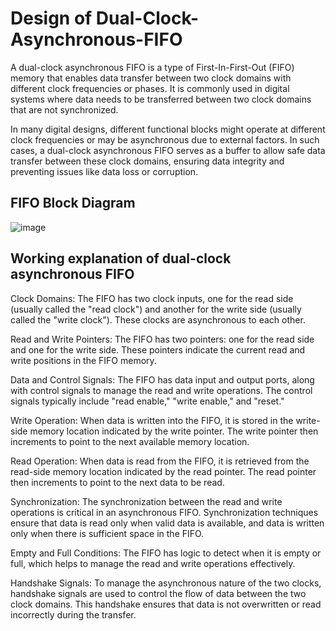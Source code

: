 # Design of Dual-Clock-Asynchronous-FIFO



A dual-clock asynchronous FIFO is a type of First-In-First-Out (FIFO) memory that enables data transfer between two clock domains with different clock frequencies or phases. It is commonly used in digital systems where data needs to be transferred between two clock domains that are not synchronized.

In many digital designs, different functional blocks might operate at different clock frequencies or may be asynchronous due to external factors. In such cases, a dual-clock asynchronous FIFO serves as a buffer to allow safe data transfer between these clock domains, ensuring data integrity and preventing issues like data loss or corruption.

## FIFO Block Diagram
![image](https://github.com/vendraDp/Dual-Clock-Asynchronous-FIFO/assets/107578770/c363cb22-7471-4ffd-91e3-82b704a5c44d)


## Working explanation of dual-clock asynchronous FIFO 

Clock Domains: The FIFO has two clock inputs, one for the read side (usually called the "read clock") and another for the write side (usually called the "write clock"). These clocks are asynchronous to each other.

Read and Write Pointers: The FIFO has two pointers: one for the read side and one for the write side. These pointers indicate the current read and write positions in the FIFO memory.

Data and Control Signals: The FIFO has data input and output ports, along with control signals to manage the read and write operations. The control signals typically include "read enable," "write enable," and "reset."

Write Operation: When data is written into the FIFO, it is stored in the write-side memory location indicated by the write pointer. The write pointer then increments to point to the next available memory location.

Read Operation: When data is read from the FIFO, it is retrieved from the read-side memory location indicated by the read pointer. The read pointer then increments to point to the next data to be read.

Synchronization: The synchronization between the read and write operations is critical in an asynchronous FIFO. Synchronization techniques ensure that data is read only when valid data is available, and data is written only when there is sufficient space in the FIFO.

Empty and Full Conditions: The FIFO has logic to detect when it is empty or full, which helps to manage the read and write operations effectively.

Handshake Signals: To manage the asynchronous nature of the two clocks, handshake signals are used to control the flow of data between the two clock domains. This handshake ensures that data is not overwritten or read incorrectly during the transfer.
